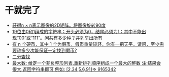 # 干就完了

* [获得n × n表示图像的2D矩阵。将图像旋转90度](https://github.com/renxinqiang/Algorithm/blob/master/2019-03-29.php)
* [19位由0和1组成的字符串；开头必须为0，结尾必须为1；其中不能出现“00”或“111”。问共有多少种？并列举出所有](https://github.com/renxinqiang/Algorithm/blob/master/2019-03-30.php)
* [有 n 个硬币，其中 1 个为假币，假币重量较轻，你有一把天平，请问，至少需要称多少次能保证一定找到假币?](https://github.com/renxinqiang/Algorithm/blob/master/2019-03-31.php)
* [二分查找](https://github.com/renxinqiang/Algorithm/blob/master/2019-04-01.php)
* [最大数: 给定一个非负整形列表,重新排列顺序组成一个最大的整数 注:结果会很大,返回字符串即可 例如: \[2,34,5,6,91\]=> 9165342](https://github.com/renxinqiang/Algorithm/blob/master/2019-04-02.php)